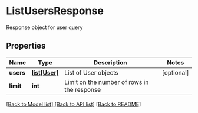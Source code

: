 # ListUsersResponse

Response object for user query
## Properties
Name | Type | Description | Notes
------------ | ------------- | ------------- | -------------
**users** | [**list[User]**](User.md) | List of User objects | [optional] 
**limit** | **int** | Limit on the number of rows in the response | 

[[Back to Model list]](../README.md#documentation-for-models) [[Back to API list]](../README.md#documentation-for-api-endpoints) [[Back to README]](../README.md)


